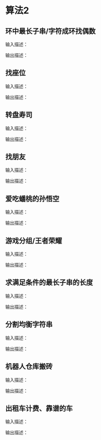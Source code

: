 # 算法2

## 环中最长子串/字符成环找偶数

输入描述：

输出描述：

## 找座位

输入描述：

输出描述：

## 转盘寿司

输入描述：

输出描述：

## 找朋友

输入描述：

输出描述：

## 爱吃蟠桃的孙悟空

输入描述：

输出描述：

## 游戏分组/王者荣耀

输入描述：

输出描述：

## 求满足条件的最长子串的长度

输入描述：

输出描述：

## 分割均衡字符串

输入描述：

输出描述：

## 机器人仓库搬砖

输入描述：

输出描述：

## 出租车计费、靠谱的车

输入描述：

输出描述：
